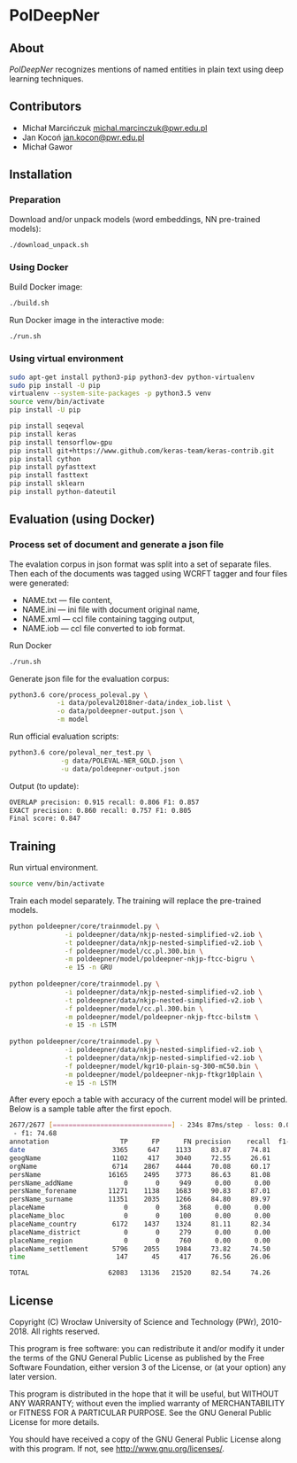 PolDeepNer
==========

About
-----

*PolDeepNer* recognizes mentions of named entities in plain text using deep learning techniques.  

Contributors
------------

* Michał Marcińczuk <michal.marcinczuk@pwr.edu.pl>
* Jan Kocoń <jan.kocon@pwr.edu.pl>
* Michał Gawor 


Installation
------------

### Preparation

Download and/or unpack models (word embeddings, NN pre-trained models):
```bash
./download_unpack.sh
```

### Using Docker

Build Docker image:
```bash
./build.sh
```

Run Docker image in the interactive mode:
```bash
./run.sh
```

### Using virtual environment

```bash
sudo apt-get install python3-pip python3-dev python-virtualenv
sudo pip install -U pip
virtualenv --system-site-packages -p python3.5 venv
source venv/bin/activate
pip install -U pip

pip install seqeval
pip install keras
pip install tensorflow-gpu
pip install git+https://www.github.com/keras-team/keras-contrib.git
pip install cython
pip install pyfasttext
pip install fasttext
pip install sklearn
pip install python-dateutil
```


Evaluation (using Docker)
----------

### Process set of document and generate a json file

The evalation corpus in json format was split into a set of separate files. 
Then each of the documents was tagged using WCRFT tagger and four files were generated:
* NAME.txt — file content,
* NAME.ini — ini file with document original name,
* NAME.xml — ccl file containing tagging output,
* NAME.iob — ccl file converted to iob format. 

Run Docker

```bash
./run.sh
```

Generate json file for the evaluation corpus:

```bash
python3.6 core/process_poleval.py \
            -i data/poleval2018ner-data/index_iob.list \
            -o data/poldeepner-output.json \
            -m model
```

Run official evaluation scripts:

```bash
python3.6 core/poleval_ner_test.py \
             -g data/POLEVAL-NER_GOLD.json \
             -u data/poldeepner-output.json
```

Output (to update):
```bash
OVERLAP precision: 0.915 recall: 0.806 F1: 0.857 
EXACT precision: 0.860 recall: 0.757 F1: 0.805 
Final score: 0.847
```


Training
--------
Run virtual environment.

```bash
source venv/bin/activate
```

Train each model separately. The training will replace the pre-trained models. 
```bash
python poldeepner/core/trainmodel.py \
              -i poldeepner/data/nkjp-nested-simplified-v2.iob \
              -t poldeepner/data/nkjp-nested-simplified-v2.iob \
              -f poldeepner/model/cc.pl.300.bin \
              -m poldeepner/model/poldeepner-nkjp-ftcc-bigru \
              -e 15 -n GRU
                          
python poldeepner/core/trainmodel.py \
              -i poldeepner/data/nkjp-nested-simplified-v2.iob \
              -t poldeepner/data/nkjp-nested-simplified-v2.iob \
              -f poldeepner/model/cc.pl.300.bin \
              -m poldeepner/model/poldeepner-nkjp-ftcc-bilstm \
              -e 15 -n LSTM
                          
python poldeepner/core/trainmodel.py \
              -i poldeepner/data/nkjp-nested-simplified-v2.iob \
              -t poldeepner/data/nkjp-nested-simplified-v2.iob \
              -f poldeepner/model/kgr10-plain-sg-300-mC50.bin \
              -m poldeepner/model/poldeepner-nkjp-ftkgr10plain \
              -e 15 -n LSTM
```

After every epoch a table with accuracy of the current model will be printed. Below is a sample table after the first epoch.

```bash
2677/2677 [==============================] - 234s 87ms/step - loss: 0.0762
 - f1: 74.68
annotation                  TP      FP      FN precision    recall  f1-score   support
date                      3365     647    1133     83.87     74.81     79.08      4498
geogName                  1102     417    3040     72.55     26.61     38.93      4142
orgName                   6714    2867    4444     70.08     60.17     64.75     11158
persName                 16165    2495    3773     86.63     81.08     83.76     19938
persName_addName             0       0     949      0.00      0.00      0.00       949
persName_forename        11271    1138    1683     90.83     87.01     88.88     12954
persName_surname         11351    2035    1266     84.80     89.97     87.31     12617
placeName                    0       0     368      0.00      0.00      0.00       368
placeName_bloc               0       0     100      0.00      0.00      0.00       100
placeName_country         6172    1437    1324     81.11     82.34     81.72      7496
placeName_district           0       0     279      0.00      0.00      0.00       279
placeName_region             0       0     760      0.00      0.00      0.00       760
placeName_settlement      5796    2055    1984     73.82     74.50     74.16      7780
time                       147      45     417     76.56     26.06     38.89       564

TOTAL                    62083   13136   21520     82.54     74.26     78.18     83603
```


License
-----
Copyright (C) Wrocław University of Science and Technology (PWr), 2010-2018. All rights reserved.

This program is free software: you can redistribute it and/or modify it under the terms of the GNU General Public License as published by the Free Software Foundation, either version 3 of the License, or (at your option) any later version.

This program is distributed in the hope that it will be useful, but WITHOUT ANY WARRANTY; without even the implied warranty of MERCHANTABILITY or FITNESS FOR A PARTICULAR PURPOSE. See the GNU General Public License for more details.

You should have received a copy of the GNU General Public License along with this program. If not, see http://www.gnu.org/licenses/.